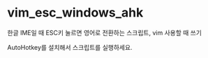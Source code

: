 # vim_esc_windows_ahk
한글 IME일 때 ESC키 눌르면 영어로 전환하는 스크립트, vim 사용할 때 쓰기

AutoHotkey를 설치해서 스크립트를 실행하세요.
